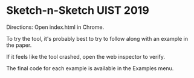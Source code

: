 # Sketch-n-Sketch UIST 2019

Directions: Open index.html in Chrome.

To try the tool, it's probably best to try to follow along with an example in the paper.

If it feels like the tool crashed, open the web inspector to verify.

The final code for each example is available in the Examples menu.
